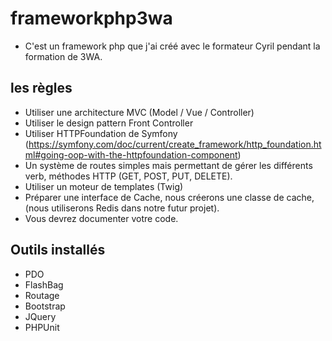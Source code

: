 # frameworkphp3wa
* C'est un framework php que j'ai créé avec le formateur Cyril pendant la formation de 3WA.

## les règles
* Utiliser une architecture MVC (Model / Vue / Controller)
* Utiliser le design pattern Front Controller
* Utiliser HTTPFoundation de Symfony (https://symfony.com/doc/current/create_framework/http_foundation.html#going-oop-with-the-httpfoundation-component)
* Un système de routes simples mais permettant de gérer les différents verb, méthodes HTTP (GET, POST, PUT, DELETE). 
* Utiliser un moteur de templates (Twig)
* Préparer une interface de Cache, nous créerons une classe de cache, (nous utiliserons Redis dans notre futur projet).
* Vous devrez documenter votre code.

<h2>Outils installés</h2>
<ul>
    <li>PDO</li>
    <li>FlashBag</li>
    <li>Routage</li>
    <li>Bootstrap</li>
    <li>JQuery</li>
    <li>PHPUnit</li>
</ul>